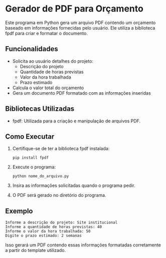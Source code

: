 # Gerador de PDF para Orçamento
Este programa em Python gera um arquivo PDF contendo um orçamento baseado em informações fornecidas pelo usuário. Ele utiliza a biblioteca fpdf para criar e formatar o documento.
## Funcionalidades
- Solicita ao usuário detalhes do projeto:
  - Descrição do projeto
  - Quantidade de horas previstas
  - Valor da hora trabalhada
  - Prazo estimado
- Calcula o valor total do orçamento
- Gera um documento PDF formatado com as informações inseridas
## Bibliotecas Utilizadas
- fpdf: Utilizada para a criação e manipulação de arquivos PDF.
## Como Executar
1. Certifique-se de ter a biblioteca fpdf instalada:
   
    `pip install fpdf`
   
3. Execute o programa:
   
    `python nome_do_arquivo.py`
   
5. Insira as informações solicitadas quando o programa pedir.
6. O PDF será gerado no diretório do programa.
## Exemplo
```
Informe a descrição do projeto: Site institucional
Informe a quantidade de horas previstas: 40
Informe o valor da hora trabalhada: 50
Digite o prazo estimado: 2 semanas
```
Isso gerará um PDF contendo essas informações formatadas corretamente a partir do template utilizado.
